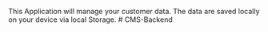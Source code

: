 
This Application will manage your customer data.
The data are saved locally on your device via local Storage.
#   C M S - B a c k e n d  
 